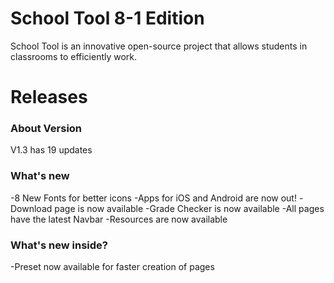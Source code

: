 # School Tool 8-1 Edition
School Tool is an innovative open-source project that allows students in classrooms to efficiently work.

# Releases

### About Version
V1.3 has 19 updates

### What's new
-8 New Fonts for better icons
-Apps for iOS and Android are now out!
-Download page is now available
-Grade Checker is now available
-All pages have the latest Navbar
-Resources are now available

### What's new inside?
-Preset now available for faster creation of pages
